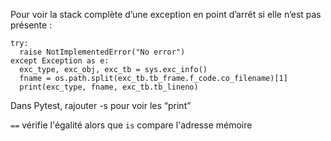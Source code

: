 

Pour voir la stack complète d’une exception en point d’arrêt si elle n’est pas présente : 

```
try:
  raise NotImplementedError("No error")
except Exception as e:
  exc_type, exc_obj, exc_tb = sys.exc_info()
  fname = os.path.split(exc_tb.tb_frame.f_code.co_filename)[1]
  print(exc_type, fname, exc_tb.tb_lineno)
```


Dans Pytest, rajouter -s pour voir les “print”


`==` vérifie l'égalité alors que `is` compare l'adresse mémoire
